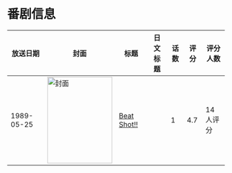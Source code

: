 # 番剧信息

|放送日期|封面|标题|日文标题|话数|评分|评分人数|
|---|---|---|---|---|---|---|
|1989-05-25|<img src="/img/no_icon_subject.png" alt="封面" style="width:150px;height:200px;object-fit:cover;">|[Beat Shot!!](https://bangumi.tv/subject/164674)||1|4.7|14人评分|
